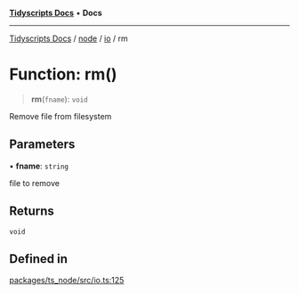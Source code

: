 [**Tidyscripts Docs**](../../../../../README.md) • **Docs**

***

[Tidyscripts Docs](../../../../../globals.md) / [node](../../../README.md) / [io](../README.md) / rm

# Function: rm()

> **rm**(`fname`): `void`

Remove file from filesystem

## Parameters

• **fname**: `string`

file to remove

## Returns

`void`

## Defined in

[packages/ts\_node/src/io.ts:125](https://github.com/sheunaluko/tidyscripts/blob/master/packages/ts_node/src/io.ts#L125)
